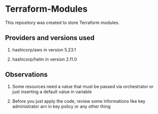 # Terraform-Modules
This repository was created to store Terraform modules.

## Providers and versions used
1. hashicorp/aws in version 5.23.1

2. hashicorp/helm in version 2.11.0

## Observations
1. Some resources need a value that must be passed via orchestrator or just inserting a default value in variable

2. Before you just apply the code, review some informations like key administrator arn in key policy or any other thing